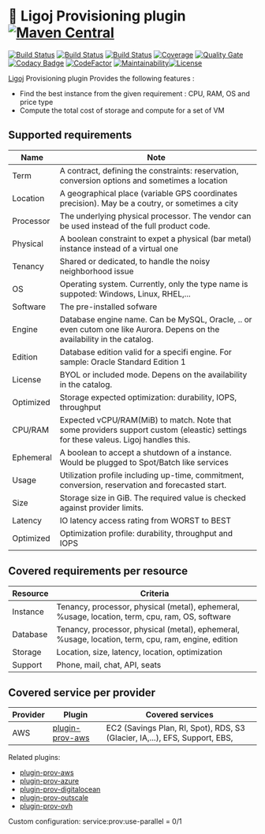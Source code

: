 # :link: Ligoj Provisioning plugin [![Maven Central](https://maven-badges.herokuapp.com/maven-central/org.ligoj.plugin/plugin-prov/badge.svg)](https://maven-badges.herokuapp.com/maven-central/org.ligoj.plugin/plugin-prov)

[![Build Status](https://app.travis-ci.com/github/ligoj/plugin-prov.svg?branch=master)](https://app.travis-ci.com/github/ligoj/plugin-prov)
[![Build Status](https://circleci.com/gh/ligoj/plugin-prov.svg?style=svg)](https://circleci.com/gh/ligoj/plugin-prov)
[![Build Status](https://ci.appveyor.com/api/projects/status/u6i3563iv6f0omm7/branch/master?svg=true)](https://ci.appveyor.com/project/ligoj/plugin-prov/branch/master)
[![Coverage](https://sonarcloud.io/api/project_badges/measure?project=org.ligoj.plugin%3Aplugin-prov&metric=coverage)](https://sonarcloud.io/dashboard?id=org.ligoj.plugin%3Aplugin-prov)
[![Quality Gate](https://sonarcloud.io/api/project_badges/measure?metric=alert_status&project=org.ligoj.plugin:plugin-prov)](https://sonarcloud.io/dashboard/index/org.ligoj.plugin:plugin-prov)
[![Codacy Badge](https://api.codacy.com/project/badge/Grade/1c815531da2f40dea89a57999ad7e5ca)](https://www.codacy.com/gh/ligoj/plugin-prov?utm_source=github.com&amp;utm_medium=referral&amp;utm_content=ligoj/plugin-prov&amp;utm_campaign=Badge_Grade)
[![CodeFactor](https://www.codefactor.io/repository/github/ligoj/plugin-prov/badge)](https://www.codefactor.io/repository/github/ligoj/plugin-prov)
[![Maintainability](https://api.codeclimate.com/v1/badges/e92fa81768de52d514b7/maintainability)](https://codeclimate.com/github/ligoj/plugin-prov/maintainability)[![License](http://img.shields.io/:license-mit-blue.svg)](http://fabdouglas.mit-license.org/)

[Ligoj](https://github.com/ligoj/ligoj) Provisioning plugin
Provides the following features :
- Find the best instance from the given requirement : CPU, RAM, OS and price type
- Compute the total cost of storage and compute for a set of VM

## Supported requirements

| Name      | Note                                                                                                                               |
|-----------|------------------------------------------------------------------------------------------------------------------------------------|
| Term      | A contract, defining the constraints: reservation, conversion options and sometimes a location                                     |
| Location  | A geographical place (variable GPS coordinates precision). May be a coutry, or sometimes a city                                    |
| Processor | The underlying physical processor. The vendor can be used instead of the full product code.                                        |
| Physical  | A boolean constraint to expet a physical (bar metal) instance instead of a virtual one                                             |
| Tenancy   | Shared or dedicated, to handle the noisy neighborhood issue                                                                        |
| OS        | Operating system. Currently, only the type name is suppoted: Windows, Linux, RHEL,...                                              |
| Software  | The pre-installed sofware                                                                                                          |
| Engine    | Database engine name. Can be MySQL, Oracle, .. or even cutom one like Aurora. Depens on the availability in the catalog.           |
| Edition   | Database edition valid for a specifi engine. For sample: Oracle Standard Edition 1                                                 |
| License   | BYOL or included mode. Depens on the availability in the catalog.                                                                  |
| Optimized | Storage expected optimization: durability, IOPS, throughput                                                                        |
| CPU/RAM   | Expected vCPU/RAM(MiB) to match. Note that some providers support custom (eleastic) settings for these valeus. Ligoj handles this. |
| Ephemeral | A boolean to accept a shutdown of a instance. Would be plugged to Spot/Batch like services                                         |
| Usage     | Utilization profile including up-time, commitment, conversion, reservation and forecasted start.                                   |
| Size      | Storage size in GiB. The required value is checked against provider limits.                                                        |
| Latency   | IO latency access rating from WORST to BEST                                                                                        |
| Optimized | Optimization profile: durability, throughput and IOPS                                                                              |


## Covered requirements per resource

| Resource | Criteria                                                                                           |
|----------|----------------------------------------------------------------------------------------------------|
| Instance | Tenancy, processor, physical (metal), ephemeral, %usage, location, term, cpu, ram, OS, software    |
| Database | Tenancy, processor, physical (metal), ephemeral, %usage, location, term, cpu, ram, engine, edition |
| Storage  | Location, size, latency, location, optimization                                                    |
| Support  | Phone, mail, chat, API, seats                                                                      |


## Covered service per provider

| Provider | Plugin                                                      | Covered services                                                            |
|----------|-------------------------------------------------------------|-----------------------------------------------------------------------------|
| AWS      | [plugin-prov-aws](https://github.com/ligoj/plugin-prov-aws) | EC2 (Savings Plan, RI, Spot), RDS, S3 (Glacier, IA,...), EFS, Support, EBS, |

Related plugins:
- [plugin-prov-aws](https://github.com/ligoj/plugin-prov-aws)  
- [plugin-prov-azure](https://github.com/ligoj/plugin-prov-azure)
- [plugin-prov-digitalocean](https://github.com/ligoj/plugin-prov-digitalocean)
- [plugin-prov-outscale](https://github.com/ligoj/plugin-prov-outscale)
- [plugin-prov-ovh](https://github.com/ligoj/plugin-prov-ovh)

Custom configuration:
service:prov:use-parallel = 0/1